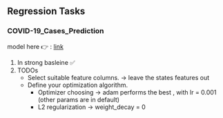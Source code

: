 ## Regression Tasks
### COVID-19_Cases_Prediction
model here :point_right: : [link](https://github.com/stephanie0324/ML_practrice/blob/master/Regression/ML2023-HW1-COVID-19_Cases_Prediction.ipynb)
1. In strong basleine :white_check_mark:
2. TODOs
   * Select suitable feature columns. -> leave the states features out
   * Define your optimization algorithm.
     * Optimizer choosing -> adam performs the best , with lr = 0.001 (other params are in default)  
     * L2 regularization  -> weight_decay = 0  
